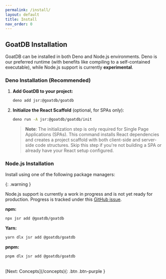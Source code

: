 ```yaml
---
permalink: /install/
layout: default
title: Install
nav_order: 0
---
```


## GoatDB Installation

GoatDB can be installed in both Deno and Node.js environments. Deno is our
preferred runtime (with benefits like compiling to a self-contained executable),
while Node.js support is currently **experimental**.

### Deno Installation (Recommended)

1. **Add GoatDB to your project:**

   ```bash
   deno add jsr:@goatdb/goatdb
   ```

2. **Initialize the React Scaffold** (optional, for SPAs only):

   ```bash
   deno run -A jsr:@goatdb/goatdb/init
   ```
   > **Note**: The initialization step is only required for Single Page
   > Applications (SPAs). This command installs React dependencies and creates a
   > project scaffold with both client-side and server-side code structures.
   > Skip this step if you're not building a SPA or already have your React
   > setup configured.

### Node.js Installation

Install using one of the following package managers:

{: .warning }

Node.js support is currently a work in progress and is not yet ready for
production. Progress is tracked under this
[GitHub issue](https://github.com/goatplatform/goatdb/issues/27).

**npm:**

```bash
npx jsr add @goatdb/goatdb
```

**Yarn:**

```bash
yarn dlx jsr add @goatdb/goatdb
```

**pnpm:**

```bash
pnpm dlx jsr add @goatdb/goatdb
```

<br />
[Next: Concepts](/concepts){: .btn .btn-purple }
<br />
